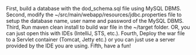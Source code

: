 First, build a database with the dod_schema.sql file using MySQL DBMS.
Second, modify the ~/src/main/webapp/resources/jdbc.properties file to setup the database name, user name and password of the MySQL DBMS.
Third, Run maven clean install to build war file in the ~/target folder. OR, you can just open this with IDEs (IntelliJ, STS, etc.).
Fourth, Deploy the war file to a Servlet container (Tomcat, Jetty etc.) or you can just use a server provided by the IDE you are using.
Fifth, have a fun!
